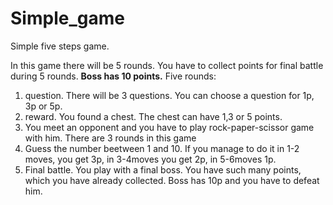 # Simple_game
Simple five steps game.

In this game there will be 5 rounds.
You have to collect points for final battle during 5 rounds. **Boss has 10 points.**
Five rounds:

1) question. There will be 3 questions. You can choose a question for 1p, 3p or 5p.
2) reward. You found a chest. The chest can have 1,3 or 5 points.
3) You meet an opponent and you have to play rock-paper-scissor game with him. There are 3 rounds in this game
4) Guess the number beetween 1 and 10. If you manage to do it in 1-2 moves, you get 3p, in 3-4moves you get 2p, in 5-6moves 1p.
5) Final battle. You play with a final boss. You have such many points, which you have already collected. Boss has 10p and you have to defeat him.

